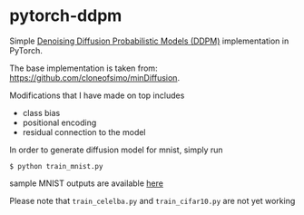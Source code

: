 # pytorch-ddpm

Simple [Denoising Diffusion Probabilistic Models (DDPM)](https://arxiv.org/abs/2010.02502) implementation in PyTorch.

The base implementation is taken from: https://github.com/cloneofsimo/minDiffusion.

Modifications that I have made on top includes
* class bias
* positional encoding
* residual connection to the model

In order to generate diffusion model for mnist, simply run
```
$ python train_mnist.py
```

sample MNIST outputs are available [here](./Oct-00-29-21)

Please note that `train_celelba.py` and `train_cifar10.py` are not yet working